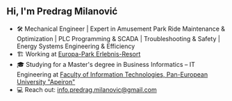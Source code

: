 ## Hi, I'm Predrag Milanović

* 🛠️ Mechanical Engineer | Expert in Amusement Park Ride Maintenance & Optimization | PLC Programming & SCADA | Troubleshooting & Safety | Energy Systems Engineering & Efficiency
* 🏗️ Working at [Europa-Park Erlebnis-Resort](https://www.europapark.de/de)
* 🎓 Studying for a Master's degree in Business Informatics – IT Engineering at [Faculty of Information Technologies, Pan-European University "Apeiron"](https://apeiron-uni.eu/en/master-studije/fakultet-informacionih-tehnologija-master-studije/)
* 💻 Reach out: info.predrag.milanovic@gmail.com

